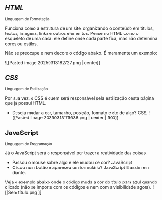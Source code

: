 ## *HTML*
<small>Linguagem de Formatação</small>

Funciona como a estrutura de um site, organizando o conteúdo em títulos, textos, imagens, links e outros elementos. 
Pense no HTML como o esqueleto de uma casa: ele define onde cada parte fica, mas não determina cores ou estilos. 

Não se preocupe e nem decore o código abaixo. É meramente um exemplo:

![[Pasted image 20250313182727.png | center]]

## *CSS*
<small>Linguagem de Estilização</small>

Por sua vez, o CSS é quem será responsável pela estilização desta página que já possui HTML.
- Deseja mudar a cor, tamanho, posição, formato e etc de algo? CSS.
![[Pasted image 20250313175638.png | center | 500]]

## JavaScript
<small>Linguagem de Programação</small>

Já o JavaScript será o responsável por trazer a reatividade das coisas.
- Passou o mouse sobre algo e ele mudou de cor? JavaScript
- Clicou num botão e apareceu um formulário? JavaScript
E assim em diante.

Veja o exemplo abaixo onde o código muda a cor do título para azul quando clicado (não se importe com os códigos e nem com a visibilidade agora).
![[Sem título.png ]]